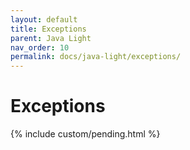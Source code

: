 ```yaml
---
layout: default
title: Exceptions
parent: Java Light
nav_order: 10
permalink: docs/java-light/exceptions/
---
```


# Exceptions

{% include custom/pending.html %}
